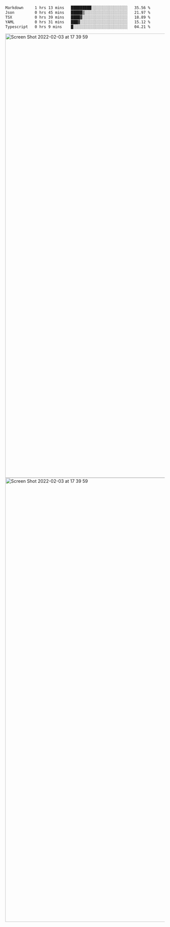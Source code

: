 <!--START_SECTION:waka-->

```txt
Markdown     1 hrs 13 mins   █████████░░░░░░░░░░░░░░░░   35.56 %
Json         0 hrs 45 mins   █████▒░░░░░░░░░░░░░░░░░░░   21.97 %
TSX          0 hrs 39 mins   ████▓░░░░░░░░░░░░░░░░░░░░   18.89 %
YAML         0 hrs 31 mins   ███▓░░░░░░░░░░░░░░░░░░░░░   15.12 %
Typescript   0 hrs 9 mins    █░░░░░░░░░░░░░░░░░░░░░░░░   04.21 %
```

<!--END_SECTION:waka-->

<img width="1400" alt="Screen Shot 2022-02-03 at 17 39 59" src="https://user-images.githubusercontent.com/45716542/152387304-f2b60485-53a6-4f4b-a818-5cefb1b0c0ae.png">
<img width="1400" alt="Screen Shot 2022-02-03 at 17 39 59" src="https://user-images.githubusercontent.com/45716542/152387273-ea5cdf21-2a45-44da-8bef-00c1763b1d42.png">
